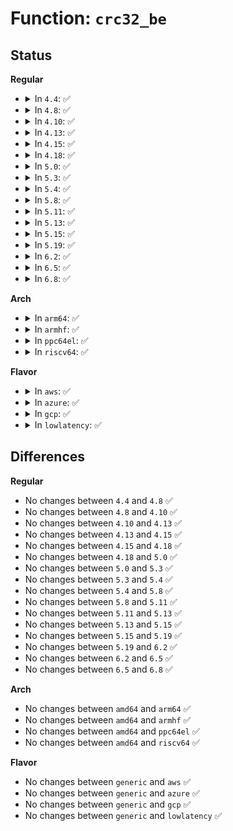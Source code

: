 # Function: <code>crc32_be</code>

## Status
<b>Regular</b>
<ul>
<li>
<details>
<summary>In <code>4.4</code>: ✅</summary>

```c
u32 crc32_be(u32 crc, const unsigned char *p, size_t len);
```

**Collision:** Unique Global

**Inline:** No

**Transformation:** False

**Instances:**

```
In lib/crc32.c (ffffffff81406b00)
Location: lib/crc32.c:336
Inline: False
Direct callers:
  - fs/jbd2/commit.c:jbd2_journal_commit_transaction
  - fs/jbd2/recovery.c:do_one_pass
  - fs/jbd2/recovery.c:do_one_pass
```
**Symbols:**

```
ffffffff81406b00-ffffffff81406c0e: crc32_be (STB_GLOBAL)
```
</details>
</li>
<li>
<details>
<summary>In <code>4.8</code>: ✅</summary>

```c
u32 crc32_be(u32 crc, const unsigned char *p, size_t len);
```

**Collision:** Unique Global

**Inline:** No

**Transformation:** False

**Instances:**

```
In lib/crc32.c (ffffffff8144e640)
Location: lib/crc32.c:336
Inline: False
Direct callers:
  - fs/jbd2/commit.c:jbd2_journal_commit_transaction
  - fs/jbd2/recovery.c:do_one_pass
  - fs/jbd2/recovery.c:do_one_pass
```
**Symbols:**

```
ffffffff8144e640-ffffffff8144e7a2: crc32_be (STB_GLOBAL)
```
</details>
</li>
<li>
<details>
<summary>In <code>4.10</code>: ✅</summary>

```c
u32 crc32_be(u32 crc, const unsigned char *p, size_t len);
```

**Collision:** Unique Global

**Inline:** No

**Transformation:** False

**Instances:**

```
In lib/crc32.c (ffffffff8146d000)
Location: lib/crc32.c:336
Inline: False
Direct callers:
  - fs/jbd2/commit.c:jbd2_journal_commit_transaction
  - fs/jbd2/recovery.c:do_one_pass
  - fs/jbd2/recovery.c:do_one_pass
```
**Symbols:**

```
ffffffff8146d000-ffffffff8146d162: crc32_be (STB_GLOBAL)
```
</details>
</li>
<li>
<details>
<summary>In <code>4.13</code>: ✅</summary>

```c
u32 crc32_be(u32 crc, const unsigned char *p, size_t len);
```

**Collision:** Unique Global

**Inline:** No

**Transformation:** False

**Instances:**

```
In lib/crc32.c (ffffffff814726f0)
Location: lib/crc32.c:336
Inline: False
Direct callers:
  - fs/jbd2/commit.c:jbd2_journal_commit_transaction
  - fs/jbd2/recovery.c:do_one_pass
  - fs/jbd2/recovery.c:do_one_pass
```
**Symbols:**

```
ffffffff814726f0-ffffffff81472853: crc32_be (STB_GLOBAL)
```
</details>
</li>
<li>
<details>
<summary>In <code>4.15</code>: ✅</summary>

```c
u32 crc32_be(u32 crc, const unsigned char *p, size_t len);
```

**Collision:** Unique Global

**Inline:** No

**Transformation:** False

**Instances:**

```
In lib/crc32.c (ffffffff8149ee40)
Location: lib/crc32.c:336
Inline: False
Direct callers:
  - fs/jbd2/commit.c:jbd2_journal_commit_transaction
  - fs/jbd2/recovery.c:do_one_pass
  - fs/jbd2/recovery.c:do_one_pass
```
**Symbols:**

```
ffffffff8149ee40-ffffffff8149efa3: crc32_be (STB_GLOBAL)
```
</details>
</li>
<li>
<details>
<summary>In <code>4.18</code>: ✅</summary>

```c
u32 crc32_be(u32 crc, const unsigned char *p, size_t len);
```

**Collision:** Unique Global

**Inline:** No

**Transformation:** False

**Instances:**

```
In lib/crc32.c (ffffffff814d4090)
Location: lib/crc32.c:336
Inline: False
Direct callers:
  - fs/jbd2/commit.c:jbd2_journal_commit_transaction
  - fs/jbd2/recovery.c:do_one_pass
  - fs/jbd2/recovery.c:do_one_pass
```
**Symbols:**

```
ffffffff814d4090-ffffffff814d41d7: crc32_be (STB_GLOBAL)
```
</details>
</li>
<li>
<details>
<summary>In <code>5.0</code>: ✅</summary>

```c
u32 crc32_be(u32 crc, const unsigned char *p, size_t len);
```

**Collision:** Unique Global

**Inline:** No

**Transformation:** False

**Instances:**

```
In lib/crc32.c (ffffffff814e8ae0)
Location: lib/crc32.c:340
Inline: False
Direct callers:
  - fs/jbd2/commit.c:jbd2_journal_commit_transaction
  - fs/jbd2/recovery.c:do_one_pass
  - fs/jbd2/recovery.c:do_one_pass
```
**Symbols:**

```
ffffffff814e8ae0-ffffffff814e8c27: crc32_be (STB_GLOBAL)
```
</details>
</li>
<li>
<details>
<summary>In <code>5.3</code>: ✅</summary>

```c
u32 crc32_be(u32 crc, const unsigned char *p, size_t len);
```

**Collision:** Unique Global

**Inline:** No

**Transformation:** False

**Instances:**

```
In lib/crc32.c (ffffffff81515790)
Location: lib/crc32.c:340
Inline: False
Direct callers:
  - fs/jbd2/commit.c:jbd2_journal_commit_transaction
  - fs/jbd2/recovery.c:do_one_pass
  - fs/jbd2/recovery.c:do_one_pass
```
**Symbols:**

```
ffffffff81515790-ffffffff8151588d: crc32_be (STB_GLOBAL)
```
</details>
</li>
<li>
<details>
<summary>In <code>5.4</code>: ✅</summary>

```c
u32 crc32_be(u32 crc, const unsigned char *p, size_t len);
```

**Collision:** Unique Global

**Inline:** No

**Transformation:** False

**Instances:**

```
In lib/crc32.c (ffffffff815361d0)
Location: lib/crc32.c:340
Inline: False
Direct callers:
  - fs/jbd2/commit.c:jbd2_journal_commit_transaction
  - fs/jbd2/recovery.c:do_one_pass
  - fs/jbd2/recovery.c:do_one_pass
```
**Symbols:**

```
ffffffff815361d0-ffffffff815362cd: crc32_be (STB_GLOBAL)
```
</details>
</li>
<li>
<details>
<summary>In <code>5.8</code>: ✅</summary>

```c
u32 crc32_be(u32 crc, const unsigned char *p, size_t len);
```

**Collision:** Unique Global

**Inline:** No

**Transformation:** False

**Instances:**

```
In lib/crc32.c (ffffffff8159a950)
Location: lib/crc32.c:340
Inline: False
Direct callers:
  - fs/jbd2/commit.c:jbd2_journal_commit_transaction
  - fs/jbd2/recovery.c:calc_chksums
  - fs/jbd2/recovery.c:calc_chksums
```
**Symbols:**

```
ffffffff8159a950-ffffffff8159a966: crc32_be (STB_GLOBAL)
```
</details>
</li>
<li>
<details>
<summary>In <code>5.11</code>: ✅</summary>

```c
u32 crc32_be(u32 crc, const unsigned char *p, size_t len);
```

**Collision:** Unique Global

**Inline:** No

**Transformation:** False

**Instances:**

```
In lib/crc32.c (ffffffff815b6340)
Location: lib/crc32.c:340
Inline: False
Direct callers:
  - fs/jbd2/commit.c:jbd2_journal_commit_transaction
  - fs/jbd2/recovery.c:calc_chksums
  - fs/jbd2/recovery.c:calc_chksums
```
**Symbols:**

```
ffffffff815b6340-ffffffff815b6356: crc32_be (STB_GLOBAL)
```
</details>
</li>
<li>
<details>
<summary>In <code>5.13</code>: ✅</summary>

```c
u32 crc32_be(u32 crc, const unsigned char *p, size_t len);
```

**Collision:** Unique Global

**Inline:** No

**Transformation:** False

**Instances:**

```
In lib/crc32.c (ffffffff815c1190)
Location: lib/crc32.c:340
Inline: False
Direct callers:
  - fs/jbd2/commit.c:jbd2_journal_commit_transaction
  - fs/jbd2/recovery.c:do_one_pass
  - fs/jbd2/recovery.c:do_one_pass
```
**Symbols:**

```
ffffffff815c1190-ffffffff815c11a6: crc32_be (STB_GLOBAL)
```
</details>
</li>
<li>
<details>
<summary>In <code>5.15</code>: ✅</summary>

```c
u32 crc32_be(u32 crc, const unsigned char *p, size_t len);
```

**Collision:** Unique Global

**Inline:** No

**Transformation:** False

**Instances:**

```
In lib/crc32.c (ffffffff81629000)
Location: lib/crc32.c:340
Inline: False
Direct callers:
  - fs/jbd2/commit.c:jbd2_journal_commit_transaction
  - fs/jbd2/recovery.c:do_one_pass
  - fs/jbd2/recovery.c:do_one_pass
```
**Symbols:**

```
ffffffff81629000-ffffffff81629016: crc32_be (STB_GLOBAL)
```
</details>
</li>
<li>
<details>
<summary>In <code>5.19</code>: ✅</summary>

```c
u32 crc32_be(u32 crc, const unsigned char *p, size_t len);
```

**Collision:** Unique Global

**Inline:** No

**Transformation:** False

**Instances:**

```
In lib/crc32.c (ffffffff816f9ea0)
Location: lib/crc32.c:339
Inline: False
Direct callers:
  - fs/jbd2/commit.c:jbd2_journal_commit_transaction
  - fs/jbd2/recovery.c:do_one_pass
  - fs/jbd2/recovery.c:do_one_pass
```
**Symbols:**

```
ffffffff816f9ea0-ffffffff816f9ec2: crc32_be (STB_WEAK)
```
</details>
</li>
<li>
<details>
<summary>In <code>6.2</code>: ✅</summary>

```c
u32 crc32_be(u32 crc, const unsigned char *p, size_t len);
```

**Collision:** Unique Global

**Inline:** No

**Transformation:** False

**Instances:**

```
In lib/crc32.c (ffffffff817ec840)
Location: lib/crc32.c:339
Inline: False
Direct callers:
  - fs/jbd2/commit.c:jbd2_journal_commit_transaction
  - fs/jbd2/recovery.c:do_one_pass
  - fs/jbd2/recovery.c:do_one_pass
```
**Symbols:**

```
ffffffff817ec840-ffffffff817ec862: crc32_be (STB_WEAK)
```
</details>
</li>
<li>
<details>
<summary>In <code>6.5</code>: ✅</summary>

```c
u32 crc32_be(u32 crc, const unsigned char *p, size_t len);
```

**Collision:** Unique Global

**Inline:** No

**Transformation:** False

**Instances:**

```
In lib/crc32.c (ffffffff8182ca30)
Location: lib/crc32.c:339
Inline: False
Direct callers:
  - fs/jbd2/commit.c:jbd2_journal_commit_transaction
  - fs/jbd2/recovery.c:do_one_pass
  - fs/jbd2/recovery.c:do_one_pass
```
**Symbols:**

```
ffffffff8182ca30-ffffffff8182ca52: crc32_be (STB_WEAK)
```
</details>
</li>
<li>
<details>
<summary>In <code>6.8</code>: ✅</summary>

```c
u32 crc32_be(u32 crc, const unsigned char *p, size_t len);
```

**Collision:** Unique Global

**Inline:** No

**Transformation:** False

**Instances:**

```
In lib/crc32.c (ffffffff8187e5c0)
Location: lib/crc32.c:339
Inline: False
Direct callers:
  - fs/jbd2/commit.c:jbd2_journal_commit_transaction
  - fs/jbd2/recovery.c:do_one_pass
  - fs/jbd2/recovery.c:do_one_pass
```
**Symbols:**

```
ffffffff8187e5c0-ffffffff8187e5e2: crc32_be (STB_WEAK)
```
</details>
</li>
</ul>
<b>Arch</b>
<ul>
<li>
<details>
<summary>In <code>arm64</code>: ✅</summary>

```c
u32 crc32_be(u32 crc, const unsigned char *p, size_t len);
```

**Collision:** Unique Global

**Inline:** No

**Transformation:** False

**Instances:**

```
In lib/crc32.c (ffff800010642bc0)
Location: lib/crc32.c:340
Inline: False
Direct callers:
  - fs/jbd2/commit.c:jbd2_journal_commit_transaction
  - fs/jbd2/recovery.c:do_one_pass
  - fs/jbd2/recovery.c:do_one_pass
  - drivers/of/fdt.c:of_fdt_raw_init
  - drivers/of/fdt.c:early_init_dt_verify
  - drivers/of/fdt.c:early_init_dt_scan_chosen
```
**Symbols:**

```
ffff800010642bc0-ffff800010642d74: crc32_be (STB_GLOBAL)
```
</details>
</li>
<li>
<details>
<summary>In <code>armhf</code>: ✅</summary>

```c
u32 crc32_be(u32 crc, const unsigned char *p, size_t len);
```

**Collision:** Unique Global

**Inline:** No

**Transformation:** False

**Instances:**

```
In lib/crc32.c (c07e85e0)
Location: lib/crc32.c:340
Inline: False
Direct callers:
  - fs/jbd2/commit.c:jbd2_journal_commit_transaction
  - fs/jbd2/recovery.c:do_one_pass
  - fs/jbd2/recovery.c:do_one_pass
  - drivers/of/fdt.c:of_fdt_raw_init
  - drivers/of/fdt.c:early_init_dt_verify
  - drivers/of/fdt.c:early_init_dt_scan_chosen
```
**Symbols:**

```
c07e85e0-c07e8724: crc32_be (STB_GLOBAL)
```
</details>
</li>
<li>
<details>
<summary>In <code>ppc64el</code>: ✅</summary>

```c
u32 crc32_be(u32 crc, const unsigned char *p, size_t len);
```

**Collision:** Unique Global

**Inline:** No

**Transformation:** False

**Instances:**

```
In lib/crc32.c (c0000000007edad0)
Location: lib/crc32.c:340
Inline: False
Direct callers:
  - fs/jbd2/commit.c:jbd2_journal_commit_transaction
  - fs/jbd2/recovery.c:do_one_pass
  - fs/jbd2/recovery.c:do_one_pass
  - drivers/of/fdt.c:of_fdt_raw_init
  - drivers/of/fdt.c:early_init_dt_verify
  - drivers/of/fdt.c:early_init_dt_scan_chosen
```
**Symbols:**

```
c0000000007edad0-c0000000007edce4: crc32_be (STB_GLOBAL)
```
</details>
</li>
<li>
<details>
<summary>In <code>riscv64</code>: ✅</summary>

```c
u32 crc32_be(u32 crc, const unsigned char *p, size_t len);
```

**Collision:** Unique Global

**Inline:** No

**Transformation:** False

**Instances:**

```
In lib/crc32.c (ffffffe00046eee8)
Location: lib/crc32.c:340
Inline: False
Direct callers:
  - fs/jbd2/commit.c:jbd2_journal_commit_transaction
  - fs/jbd2/recovery.c:do_one_pass
  - fs/jbd2/recovery.c:do_one_pass
  - drivers/of/fdt.c:of_fdt_raw_init
  - drivers/of/fdt.c:early_init_dt_verify
  - drivers/of/fdt.c:early_init_dt_scan_chosen
```
**Symbols:**

```
ffffffe00046eee8-ffffffe00046f0b8: crc32_be (STB_GLOBAL)
```
</details>
</li>
</ul>
<b>Flavor</b>
<ul>
<li>
<details>
<summary>In <code>aws</code>: ✅</summary>

```c
u32 crc32_be(u32 crc, const unsigned char *p, size_t len);
```

**Collision:** Unique Global

**Inline:** No

**Transformation:** False

**Instances:**

```
In lib/crc32.c (ffffffff8152e7b0)
Location: lib/crc32.c:340
Inline: False
Direct callers:
  - fs/jbd2/commit.c:jbd2_journal_commit_transaction
  - fs/jbd2/recovery.c:do_one_pass
  - fs/jbd2/recovery.c:do_one_pass
```
**Symbols:**

```
ffffffff8152e7b0-ffffffff8152e8ad: crc32_be (STB_GLOBAL)
```
</details>
</li>
<li>
<details>
<summary>In <code>azure</code>: ✅</summary>

```c
u32 crc32_be(u32 crc, const unsigned char *p, size_t len);
```

**Collision:** Unique Global

**Inline:** No

**Transformation:** False

**Instances:**

```
In lib/crc32.c (ffffffff8151ea90)
Location: lib/crc32.c:340
Inline: False
Direct callers:
  - fs/jbd2/commit.c:jbd2_journal_commit_transaction
  - fs/jbd2/recovery.c:do_one_pass
  - fs/jbd2/recovery.c:do_one_pass
```
**Symbols:**

```
ffffffff8151ea90-ffffffff8151eb8d: crc32_be (STB_GLOBAL)
```
</details>
</li>
<li>
<details>
<summary>In <code>gcp</code>: ✅</summary>

```c
u32 crc32_be(u32 crc, const unsigned char *p, size_t len);
```

**Collision:** Unique Global

**Inline:** No

**Transformation:** False

**Instances:**

```
In lib/crc32.c (ffffffff8152a450)
Location: lib/crc32.c:340
Inline: False
Direct callers:
  - fs/jbd2/commit.c:jbd2_journal_commit_transaction
  - fs/jbd2/recovery.c:do_one_pass
  - fs/jbd2/recovery.c:do_one_pass
```
**Symbols:**

```
ffffffff8152a450-ffffffff8152a54d: crc32_be (STB_GLOBAL)
```
</details>
</li>
<li>
<details>
<summary>In <code>lowlatency</code>: ✅</summary>

```c
u32 crc32_be(u32 crc, const unsigned char *p, size_t len);
```

**Collision:** Unique Global

**Inline:** No

**Transformation:** False

**Instances:**

```
In lib/crc32.c (ffffffff81544250)
Location: lib/crc32.c:340
Inline: False
Direct callers:
  - fs/jbd2/commit.c:jbd2_journal_commit_transaction
  - fs/jbd2/recovery.c:do_one_pass
  - fs/jbd2/recovery.c:do_one_pass
```
**Symbols:**

```
ffffffff81544250-ffffffff8154434d: crc32_be (STB_GLOBAL)
```
</details>
</li>
</ul>

## Differences
<b>Regular</b>
<ul>
<li>
No changes between <code>4.4</code> and <code>4.8</code> ✅
</li>
<li>
No changes between <code>4.8</code> and <code>4.10</code> ✅
</li>
<li>
No changes between <code>4.10</code> and <code>4.13</code> ✅
</li>
<li>
No changes between <code>4.13</code> and <code>4.15</code> ✅
</li>
<li>
No changes between <code>4.15</code> and <code>4.18</code> ✅
</li>
<li>
No changes between <code>4.18</code> and <code>5.0</code> ✅
</li>
<li>
No changes between <code>5.0</code> and <code>5.3</code> ✅
</li>
<li>
No changes between <code>5.3</code> and <code>5.4</code> ✅
</li>
<li>
No changes between <code>5.4</code> and <code>5.8</code> ✅
</li>
<li>
No changes between <code>5.8</code> and <code>5.11</code> ✅
</li>
<li>
No changes between <code>5.11</code> and <code>5.13</code> ✅
</li>
<li>
No changes between <code>5.13</code> and <code>5.15</code> ✅
</li>
<li>
No changes between <code>5.15</code> and <code>5.19</code> ✅
</li>
<li>
No changes between <code>5.19</code> and <code>6.2</code> ✅
</li>
<li>
No changes between <code>6.2</code> and <code>6.5</code> ✅
</li>
<li>
No changes between <code>6.5</code> and <code>6.8</code> ✅
</li>
</ul>
<b>Arch</b>
<ul>
<li>
No changes between <code>amd64</code> and <code>arm64</code> ✅
</li>
<li>
No changes between <code>amd64</code> and <code>armhf</code> ✅
</li>
<li>
No changes between <code>amd64</code> and <code>ppc64el</code> ✅
</li>
<li>
No changes between <code>amd64</code> and <code>riscv64</code> ✅
</li>
</ul>
<b>Flavor</b>
<ul>
<li>
No changes between <code>generic</code> and <code>aws</code> ✅
</li>
<li>
No changes between <code>generic</code> and <code>azure</code> ✅
</li>
<li>
No changes between <code>generic</code> and <code>gcp</code> ✅
</li>
<li>
No changes between <code>generic</code> and <code>lowlatency</code> ✅
</li>
</ul>

